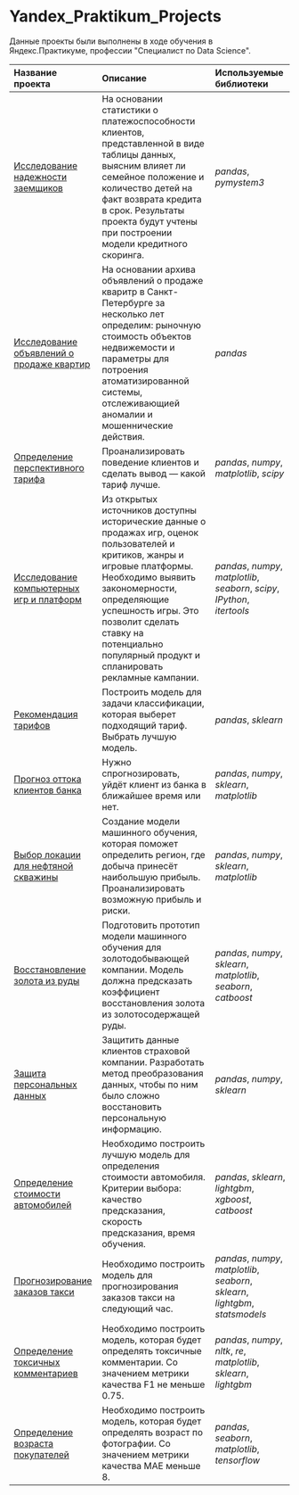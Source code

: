 # Yandex_Praktikum_Projects

Данные проекты были выполнены в ходе обучения в Яндекс.Практикуме, профессии "Специалист по Data Science".

| Название проекта | Описание | Используемые библиотеки | 
| :---------------------- | :---------------------- | :---------------------- |
| [Исследование надежности заемщиков](reliability-of-borowers-research) | На основании статистики о платежоспособности клиентов, представленной в виде таблицы данных, выясним влияет ли семейное положение и количество детей на факт возврата кредита в срок. Результаты проекта будут учтены при построении модели кредитного скоринга. | *pandas*, *pymystem3* |
| [Исследование объявлений о продаже квартир](Research_of_advertisements_for_the_sale_of_apartments) |На основании архива объявлений о продаже кваритр в Санкт-Петербурге за несколько лет определим: рыночную стоимость объектов недвижемости и параметры для потроения атоматизированной системы, отслеживающией аномалии и мошеннические действия.| *pandas* |
| [Определение перспективного тарифа](tariff_mobile_recommendation) | Проанализировать поведение клиентов и сделать вывод — какой тариф лучше. | *pandas*, *numpy*, *matplotlib*, *scipy* |
| [Исследование компьютерных игр и платформ](platforms_and_games_research) | Из открытых источников доступны исторические данные о продажах игр, оценок пользователей и критиков, жанры и игровые платформы. Необходимо выявить закономерности, определяющие успешность игры. Это позволит сделать ставку на потенциально популярный продукт и спланировать рекламные кампании.| *pandas*, *numpy*, *matplotlib*, *seaborn*, *scipy*, *IPython*, *itertools* | 
| [Рекомендация тарифов](ML_tariff_mobile_recommendation) | Построить модель для задачи классификации, которая выберет подходящий тариф. Выбрать лучшую модель.| *pandas*, *sklearn* |
| [Прогноз оттока клиентов банка](ML_outflow_of_clients_from_the_bank) | Нужно спрогнозировать, уйдёт клиент из банка в ближайшее время или нет.| *pandas*, *numpy*, *sklearn*, *matplotlib* |
| [Выбор локации для нефтяной скважины](ML_location_selection_for_oil_well) | Создание модели машинного обучения, которая поможет определить регион, где добыча принесёт наибольшую прибыль. Проанализировать возможную прибыль и риски. | *pandas*, *numpy*, *sklearn*, *matplotlib* |
| [Восстановление золота из руды](ML_recovery_of_gold_from_ore) | Подготовить прототип модели машинного обучения для золотодобывающей компании. Модель должна предсказать коэффициент восстановления золота из золотосодержащей руды. | *pandas*, *numpy*, *sklearn*, *matplotlib*, *seaborn*, *catboost* |
| [Защита персональных данных](personal_data_protection) | Защитить данные клиентов страховой компании. Разработать метод преобразования данных, чтобы по ним было сложно восстановить персональную информацию. | *pandas*, *numpy*, *sklearn* |
| [Определение стоимости автомобилей](car_cost_prediction) | Необходимо построить лучшую модель для определения стоимости автомобиля. Критерии выбора: качество предсказания, скорость предсказания, время обучения. | *pandas*, *sklearn*, *lightgbm*, *xgboost*, *catboost* |
| [Прогнозирование заказов такси](taxi_order_forecasting) | Необходимо построить модель для прогнозирования заказов такси на следующий час. | *pandas*, *numpy*, *matplotlib*, *seaborn*, *sklearn*, *lightgbm*, *statsmodels* |
| [Определение токсичных комментариев](toxic_comments) | Необходимо построить модель, которая будет определять токсичные комментарии. Со значением метрики качества F1 не меньше 0.75. | *pandas*, *numpy*, *nltk*, *re*, *matplotlib*, *sklearn*, *lightgbm* |
| [Определение возраста покупателей](ML_computer_vision) | Необходимо построить модель, которая будет определять возраст по фотографии. Со значением метрики качества MAE меньше 8. | *pandas*, *seaborn*, *matplotlib*, *tensorflow* |
